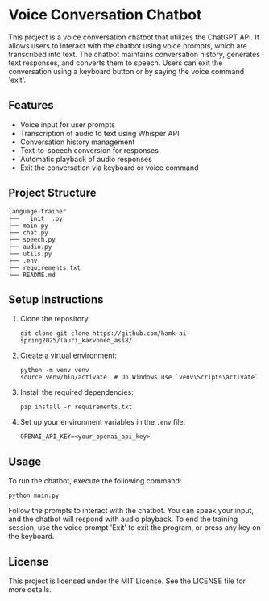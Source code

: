 # Voice Conversation Chatbot

This project is a voice conversation chatbot that utilizes the ChatGPT API. It allows users to interact with the chatbot using voice prompts, which are transcribed into text. The chatbot maintains conversation history, generates text responses, and converts them to speech. Users can exit the conversation using a keyboard button or by saying the voice command 'exit'.

## Features

- Voice input for user prompts
- Transcription of audio to text using Whisper API
- Conversation history management
- Text-to-speech conversion for responses
- Automatic playback of audio responses
- Exit the conversation via keyboard or voice command

## Project Structure

```
language-trainer
├── __init__.py
├── main.py
├── chat.py
├── speech.py
├── audio.py
└── utils.py
├── .env
├── requirements.txt
└── README.md
```

## Setup Instructions

1. Clone the repository:
   ```
   git clone git clone https://github.com/hamk-ai-spring2025/lauri_karvonen_ass8/
   ```

2. Create a virtual environment:
   ```
   python -m venv venv
   source venv/bin/activate  # On Windows use `venv\Scripts\activate`
   ```

3. Install the required dependencies:
   ```
   pip install -r requirements.txt
   ```

4. Set up your environment variables in the `.env` file:
   ```
   OPENAI_API_KEY=<your_openai_api_key>
   ```

## Usage

To run the chatbot, execute the following command:
```
python main.py
```

Follow the prompts to interact with the chatbot. You can speak your input, and the chatbot will respond with audio playback. 
To end the training session, use the voice prompt 'Exit' to exit the program, or press any key on the keyboard.

## License

This project is licensed under the MIT License. See the LICENSE file for more details.
